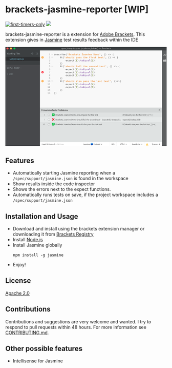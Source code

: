 # brackets-jasmine-reporter [WIP]

[![first-timers-only](https://img.shields.io/badge/first--timers--only-friendly-blue.svg?style=flat-square)](https://www.firsttimersonly.com/)
[<img src="https://img.shields.io/badge/slack-@ossenthusiasts-brown.svg?logo=slack">](https://join.slack.com/t/ossenthusiasts/shared_invite/zt-eh9g0u7k-l2uUmCCBhUTHY8EWZFShIw)

brackets-jasmine-reporter is a extension for [Adobe Brackets](https://brackets.io
). This extension gives in [Jasmine](https://jasmine.github.io/) test results feedback within the IDE

![Brackets Extension Demo](https://github.com/nadchif/brackets-jasmine/raw/master/screenshots/brackets-jasmine-still.png)

## Features
* Automatically starting Jasmine reporting when a `/spec/support/jasmine.json` is found in the workspace
* Show results inside the code inspector
* Shows the errors next to the expect functions.
* Automatically runs tests on save, if the project workspace includes a `/spec/support/jasmine.json` 

## Installation and Usage
* Download and install using the brackets extension manager or downloading it from [Brackets Registry](https://registry.brackets.io/)
* Install [Node.js](https://nodejs.org/en/download/)
* Install Jasmine globally
  ```
  npm install -g jasmine
  ```
* Enjoy!

## License
[Apache 2.0](https://github.com/nadchif/brackets-jasmine/blob/master/LICENSE)

## Contributions
Contributions and suggestions are very welcome and wanted. I try to respond to pull requests within 48 hours. For more information see [CONTRIBUTING.md](https://github.com/nadchif/brackets-jasmine/blob/master/CONTRIBUTING.md).

## Other possible features
* Intellisense for Jasmine
